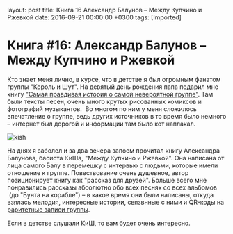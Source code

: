 layout: post
title: Книга 16 Александр Балунов &ndash; Между Купчино и Ржевкой
date: 2016-09-21 00:00:00 +0300
tags: [Imported]
# Книга #16: Александр Балунов – Между Купчино и Ржевкой

Кто знает меня лично, в курсе, что в детстве я был огромным фанатом группы "Король и Шут". На девятый день рождения папа подарил мне книгу ["Самая правдивая история о самой невероятной группе"](https://www.ozon.ru/context/detail/id/18583420/). Там были тексты песен, очень много крутых рисованных комиксов и фотографий музыкантов.  Во многом по ним у меня сложилось впечатление о группе, ведь других источников в то время было немного – интернет был дорогой и информации там было кот наплакал.

![kish](https://vlaim.s3.amazonaws.com/uploads/2016/09/kish.jpeg)

На днях я заболел и за два вечера запоем прочитал книгу Александра Балунова, басиста КиШа, "Между Купчино и Ржевкой". Она написана от лица самого Балу в перемешку с интервью с людьми, которые имели отношение к группе. Повествование очень душевное, автор позиционирует книгу как "рассказ для друзей". Больше всего мне понравились рассказы абсолютно обо всех песнях со всех альбомов  (до "Бунта на корабле") – в какое время они были написаны, откуда взялась мелодия, интересные истории, связвнные с ними и QR-коды на [раритетные записи группы](https://balu.kroogi.com/).

Если в детстве слушали КиШ, то вам будет очень интересно.
